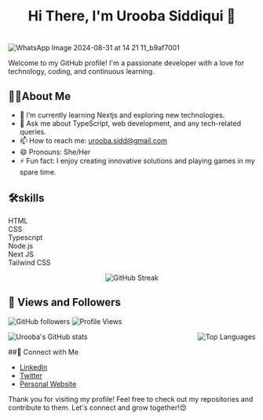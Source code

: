 # <h1 align="center">Hi There, I'm Urooba Siddiqui 👋<h1>
![WhatsApp Image 2024-08-31 at 14 21 11_b9af7001](https://github.com/user-attachments/assets/54fbea31-1c7e-4523-8133-6acb72b0f7d8)

Welcome to my GitHub profile! I'm a passionate developer with a love for technology, coding, and continuous learning.

## 🙋‍♀️About Me

- 🌱 I’m currently learning Nextjs and exploring new technologies.
- 💬 Ask me about TypeScript, web development, and any tech-related queries.
- 📫 How to reach me: [urooba.sidd@gmail.com](mailto:urooba.sidd@gmail.com)
- 😄 Pronouns: She/Her
- ⚡ Fun fact: I enjoy creating innovative solutions and playing games in my spare time.

## 🛠️skills
HTML<br>
CSS<br>
Typescript<br>
Node.js<br>
Next JS <br>
Tailwind CSS

<div align="center">
  <img src="https://github-readme-streak-stats.herokuapp.com/?user=uroobasiddiqui01&theme=radical" alt="GitHub Streak"/>
</div>

## 👥 Views and Followers
![GitHub followers](https://img.shields.io/github/followers/uroobasiddiqui01?style=social)
![Profile Views](https://komarev.com/ghpvc/?username=uroobasiddiqui01&color=blue)


![Urooba's GitHub stats](https://github-readme-stats.vercel.app/api?username=uroobasiddiqui01&show_icons=true&theme=radical)
  <img src="https://github-readme-stats.vercel.app/api/top-langs/?username=uroobasiddiqui01&layout=compact&theme=radical" alt="Top Languages" style="float: right; margin-left: 50px;" />




##🤝 Connect with Me

- [LinkedIn](https://www.linkedin.com/in/uroobasiddiqui/)
- [Twitter](https://twitter.com/uroobasiddiqui)
- [Personal Website](https://uroobasiddiqui.com)



Thank you for visiting my profile! Feel free to check out my repositories and contribute to them. Let's connect and grow together!😍
